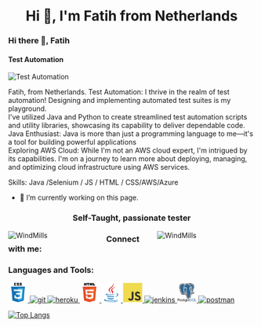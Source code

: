 <h1 align="center">Hi 👋, I'm Fatih from Netherlands</h1>

### Hi there 👋, Fatih
#### Test Automation
![Test Automation](https://global-uploads.webflow.com/619e15d781b21202de206fb5/6274f6716331597702331a77_Selenium-Testing-A-Comprehensive-Guide-HeadSpin-1280X720%20(1).jpg)

Fatih, from Netherlands.
Test Automation: I thrive in the realm of test automation! Designing and implementing automated test suites is my playground. <br>
I've utilized Java and Python to create streamlined test automation scripts and utility libraries, showcasing its capability to deliver dependable code.<br>
Java Enthusiast: Java is more than just a programming language to me—it's a tool for building powerful applications<br>
Exploring AWS Cloud: While I'm not an AWS cloud expert, I'm intrigued by its capabilities. I'm on a journey to learn more about deploying, managing, and optimizing cloud infrastructure using AWS services.

Skills: Java /Selenium / JS / HTML / CSS/AWS/Azure

- 🔭 I’m currently working on this page. 







<h3 align="center">Self-Taught, passionate tester</h3>

<img align="left" alt="WindMills" width ="200" src="https://encrypted-tbn0.gstatic.com/images?q=tbn:ANd9GcSW8LK45QEa2IN3fh1SyRRkcNFpHNClFXMkAw&usqp=CAU">
<img align="right" alt="WindMills" width ="200" src="https://encrypted-tbn0.gstatic.com/images?q=tbn:ANd9GcSW8LK45QEa2IN3fh1SyRRkcNFpHNClFXMkAw&usqp=CAU">




<h3 align="left">Connect with me:</h3>
<p align="left">
</p>

<h3 align="left">Languages and Tools:</h3>
<p align="left"> <a href="https://www.w3schools.com/css/" target="_blank" rel="noreferrer"> <img src="https://raw.githubusercontent.com/devicons/devicon/master/icons/css3/css3-original-wordmark.svg" alt="css3" width="40" height="40"/> </a> <a href="https://git-scm.com/" target="_blank" rel="noreferrer"> <img src="https://www.vectorlogo.zone/logos/git-scm/git-scm-icon.svg" alt="git" width="40" height="40"/> </a> <a href="https://heroku.com" target="_blank" rel="noreferrer"> <img src="https://www.vectorlogo.zone/logos/heroku/heroku-icon.svg" alt="heroku" width="40" height="40"/> </a> <a href="https://www.w3.org/html/" target="_blank" rel="noreferrer"> <img src="https://raw.githubusercontent.com/devicons/devicon/master/icons/html5/html5-original-wordmark.svg" alt="html5" width="40" height="40"/> </a> <a href="https://www.java.com" target="_blank" rel="noreferrer"> <img src="https://raw.githubusercontent.com/devicons/devicon/master/icons/java/java-original.svg" alt="java" width="40" height="40"/> </a> <a href="https://developer.mozilla.org/en-US/docs/Web/JavaScript" target="_blank" rel="noreferrer"> <img src="https://raw.githubusercontent.com/devicons/devicon/master/icons/javascript/javascript-original.svg" alt="javascript" width="40" height="40"/> </a> <a href="https://www.jenkins.io" target="_blank" rel="noreferrer"> <img src="https://www.vectorlogo.zone/logos/jenkins/jenkins-icon.svg" alt="jenkins" width="40" height="40"/> </a> <a href="https://www.postgresql.org" target="_blank" rel="noreferrer"> <img src="https://raw.githubusercontent.com/devicons/devicon/master/icons/postgresql/postgresql-original-wordmark.svg" alt="postgresql" width="40" height="40"/> </a> <a href="https://postman.com" target="_blank" rel="noreferrer"> <img src="https://www.vectorlogo.zone/logos/getpostman/getpostman-icon.svg" alt="postman" width="40" height="40"/>  </a> </p>

[![Top Langs](https://github-readme-stats.vercel.app/api/top-langs/?username=okfatih)](https://github.com/anuraghazra/github-readme-stats)


